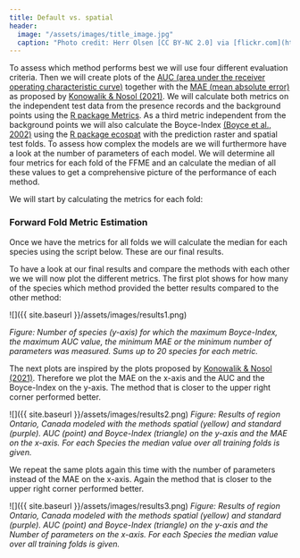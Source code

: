 ```yaml
---
title: Default vs. spatial
header:
  image: "/assets/images/title_image.jpg"
  caption: "Photo credit: Herr Olsen [CC BY-NC 2.0] via [flickr.com](https://www.flickr.com/photos/herrolsen/26966727587/)"
---
```



To assess which method performs best we will use four different evaluation criteria. Then we will create plots of the [AUC (area under the receiver operating characteristic curve)]( https://en.wikipedia.org/wiki/Receiver_operating_characteristic) together with the [MAE (mean absolute error)]( https://en.wikipedia.org/wiki/Mean_absolute_error) as proposed by  [Konowalik & Nosol (2021)]( 10.1038/s41598-020-80062-1). We will calculate both metrics on the independent test data from the presence records and the background points using the [R package Metrics]( https://cran.r-project.org/web/packages/Metrics/index.html). As a third metric independent from the background points we will also calculate the Boyce-Index [(Boyce et al., 2002)]( 10.1016/S0304-3800(02)00200-4) using the [R package ecospat]( https://cran.r-project.org/web/packages/ecospat/index.html)  with the prediction raster and spatial test folds. To assess how complex the models are we will furthermore have a look at the number of parameters of each model. We will determine all four metrics for each fold of the FFME and an calculate the median of all these values to get a comprehensive picture of the performance of each method. 

We will start by calculating the metrics for each fold: 

<script src="https://gist.github.com/Baldl/73afe43f676f6dc7be89d1b52b42b156.js"></script>


### Forward Fold Metric Estimation
Once we have the metrics for all folds we will calculate the median for each species using the script below. These are our final results. 
<script src="https://gist.github.com/Baldl/50297403717267d81cedadf26af1c56e.js"></script>

To have a look at our final results and compare the methods with each other we we will now plot the different metrics. The first plot shows for how many of the species which method provided the better results compared to the other method:

![]({{ site.baseurl }}/assets/images/results1.png)

*Figure: Number of species (y-axis) for which the maximum Boyce-Index, the maximum AUC value, the minimum MAE or the minimum number of parameters was measured. Sums up to 20 species for each metric.*

The next plots are inspired by the plots proposed by [Konowalik & Nosol (2021)]( 10.1038/s41598-020-80062-1). Therefore we plot the MAE on the x-axis and the AUC and the Boyce-Index on the y-axis. The method that is closer to the upper right corner performed better.

![]({{ site.baseurl }}/assets/images/results2.png)
*Figure: Results of region Ontario, Canada modeled with the methods spatial (yellow) and standard (purple). AUC (point) and Boyce-Index (triangle) on the y-axis and the MAE on the x-axis. For each Species the median value over all training folds is given.*


We repeat the same plots again this time with the number of parameters instead of the MAE on the x-axis. Again the method that is closer to the upper right corner performed better.

![]({{ site.baseurl }}/assets/images/results3.png)
*Figure: Results of region Ontario, Canada modeled with the methods spatial (yellow) and standard (purple). AUC (point) and Boyce-Index (triangle) on the y-axis and the Number of parameters on the x-axis. For each Species the median value over all training folds is given.*


